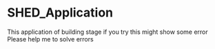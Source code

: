 # SHED_Application

This application of building stage if you try this might show some error 
Please help me to solve errors
